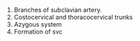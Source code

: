 1. Branches of subclavian artery.
2. Costocervical and thoracocervical trunks
3. Azygous system
4. Formation of svc